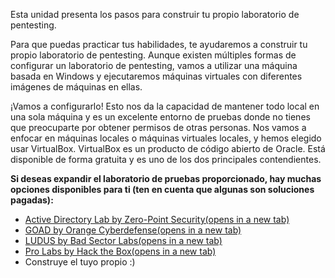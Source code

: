 Esta unidad presenta los pasos para construir tu propio laboratorio de pentesting.

Para que puedas practicar tus habilidades, te ayudaremos a construir tu propio laboratorio de pentesting. Aunque existen múltiples formas de configurar un laboratorio de pentesting, vamos a utilizar una máquina basada en Windows y ejecutaremos máquinas virtuales con diferentes imágenes de máquinas en ellas.

¡Vamos a configurarlo! Esto nos da la capacidad de mantener todo local en una sola máquina y es un excelente entorno de pruebas donde no tienes que preocuparte por obtener permisos de otras personas. Nos vamos a enfocar en máquinas locales o máquinas virtuales locales, y hemos elegido usar VirtualBox. VirtualBox es un producto de código abierto de Oracle. Está disponible de forma gratuita y es uno de los dos principales contendientes.

**Si deseas expandir el laboratorio de pruebas proporcionado, hay muchas opciones disponibles para ti (ten en cuenta que algunas son soluciones pagadas):**

- [Active Directory Lab by Zero-Point Security(opens in a new tab)](https://dashboard.snaplabs.io/templates/0656694f-a7ab-4c7d-9e93-cf419555639e)
- [GOAD by Orange Cyberdefense(opens in a new tab)](https://github.com/Orange-Cyberdefense/GOAD)
- [LUDUS by Bad Sector Labs(opens in a new tab)](https://ludus.cloud/)
- [Pro Labs by Hack the Box(opens in a new tab)](https://www.hackthebox.com/hacker/pro-labs)
- Construye el tuyo propio :)